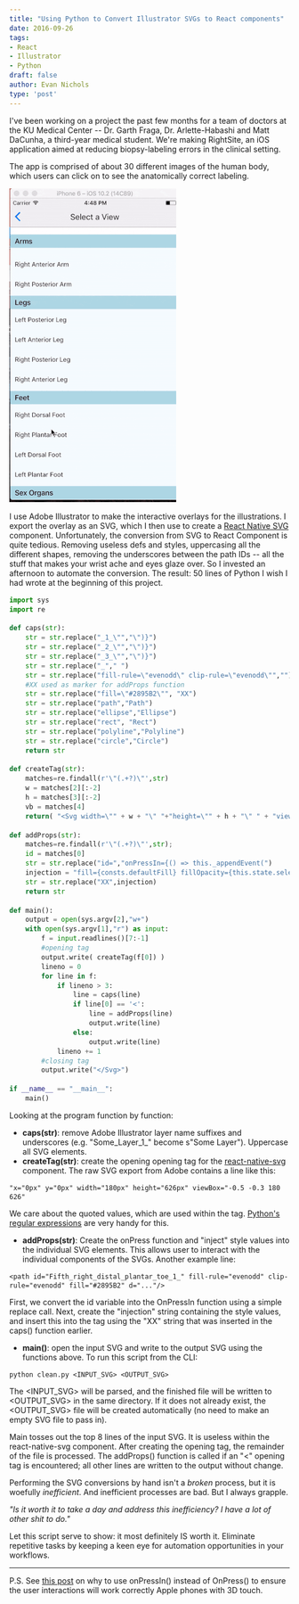 ```yaml
---
title: "Using Python to Convert Illustrator SVGs to React components"
date: 2016-09-26
tags:
- React
- Illustrator
- Python
draft: false
author: Evan Nichols
type: 'post'
---
```


I've been working on a project the past few months for a team of doctors at the KU Medical Center -- Dr. Garth Fraga, Dr. Arlette-Habashi and Matt DaCunha, a third-year medical student. We're making RightSite, an iOS application aimed at reducing biopsy-labeling errors in the clinical setting.

The app is comprised of about 30 different images of the human body, which users can click on to see the anatomically correct labeling.

![](demo.gif)

I use Adobe Illustrator to make the interactive overlays for the illustrations. I export the overlay as an SVG, which I then use to create a [React Native SVG](https://github.com/react-native-community/react-native-svg) component. Unfortunately, the conversion from SVG to React Component is quite tedious. Removing useless defs and styles, uppercasing all the different shapes, removing the underscores between the path IDs -- all the stuff that makes your wrist ache and eyes glaze over. So I invested an afternoon to automate the conversion. The result: 50 lines of Python I wish I had wrote at the beginning of this project.

```python
import sys
import re

def caps(str):
    str = str.replace("_1_\"","\")}")
    str = str.replace("_2_\"","\")}")
    str = str.replace("_3_\"","\")}")
    str = str.replace("_"," ")
    str = str.replace("fill-rule=\"evenodd\" clip-rule=\"evenodd\"","")
    #XX used as marker for addProps function
    str = str.replace("fill=\"#2895B2\"", "XX")
    str = str.replace("path","Path")
    str = str.replace("ellipse","Ellipse")
    str = str.replace("rect", "Rect")
    str = str.replace("polyline","Polyline")
    str = str.replace("circle","Circle")
    return str

def createTag(str):
    matches=re.findall(r'\"(.+?)\"',str)
    w = matches[2][:-2]
    h = matches[3][:-2]
    vb = matches[4]
    return( "<Svg width=\"" + w + "\" "+"height=\"" + h + "\" " + "viewBox=\"" + vb + "\">\n" )

def addProps(str):
    matches=re.findall(r'\"(.+?)\"',str);
    id = matches[0]
    str = str.replace("id=","onPressIn={() => this._appendEvent(")
    injection = "fill={consts.defaultFill} fillOpacity={this.state.selected == \""+ id + "\" ? consts.selected : consts.visible}"
    str = str.replace("XX",injection)
    return str

def main():
    output = open(sys.argv[2],"w+")
    with open(sys.argv[1],"r") as input:
        f = input.readlines()[7:-1]
        #opening tag
        output.write( createTag(f[0]) )
        lineno = 0
        for line in f:
            if lineno > 3:
                line = caps(line)
                if line[0] == '<':
                    line = addProps(line)
                    output.write(line)
                else:
                    output.write(line)
            lineno += 1
        #closing tag
        output.write("</Svg>")

if __name__ == "__main__":
    main()
```

Looking at the program function by function:
- **caps(str)**: remove Adobe Illustrator layer name suffixes and underscores (e.g. "Some_Layer_1_" become s"Some Layer"). Uppercase all SVG elements.
- **createTag(str)**: create the opening opening tag for the [react-native-svg](https://github.com/react-native-community/react-native-svg) component. The raw SVG export from Adobe contains a line like this:
```
"x="0px" y="0px" width="180px" height="626px" viewBox="-0.5 -0.3 180 626"
```
We care about the quoted values, which are used within the tag. [Python's regular expressions](https://docs.python.org/2/library/re.html) are very handy for this.
- **addProps(str)**: Create the onPress function and "inject" style values into the individual SVG elements. This allows user to interact with the individual components of the SVGs. Another example line:
```
<path id="Fifth_right_distal_plantar_toe_1_" fill-rule="evenodd" clip-rule="evenodd" fill="#2895B2" d="..."/>
```
First, we convert the id variable into the OnPressIn function using a simple replace call. Next, create the "injection" string containing the style values, and insert this into the tag using the "XX" string that was inserted in the caps() function earlier.
- **main()**: open the input SVG and write to the output SVG using the functions above. To run this script from the CLI:
```
python clean.py <INPUT_SVG> <OUTPUT_SVG>
```
The <INPUT_SVG> will be parsed, and the finished file will be written to <OUTPUT_SVG> in the same directory. If it does not already exist, the <OUTPUT_SVG> file will be created automatically (no need to make an empty SVG file to pass in).

Main tosses out the top 8 lines of the input SVG. It is useless within the react-native-svg component. After creating the opening tag, the remainder of the file is processed. The addProps() function is called if an "<" opening tag is encountered; all other lines are written to the output without change.

Performing the SVG conversions by hand isn't a *broken* process, but it is woefully *inefficient*. And inefficient processes are bad. But I always grapple.

*"Is it worth it to take a day and address this inefficiency? I have a lot of other shit to do."*

Let this script serve to show: it most definitely IS worth it. Eliminate repetitive tasks by keeping a keen eye for automation opportunities in your workflows.

---
P.S. See [this post](https://github.com/react-native-community/react-native-svg/issues/157) on why to use onPressIn() instead of OnPress() to ensure the user interactions will work correctly Apple phones with 3D touch.
